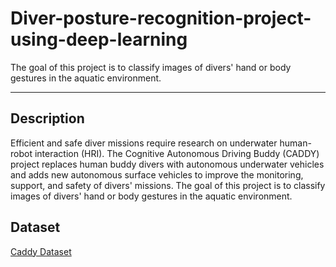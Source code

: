 # Diver-posture-recognition-project-using-deep-learning
The goal of this project is to classify images of divers' hand or body gestures in the aquatic environment.


___
## Description

Efficient and safe diver missions require research on underwater human-robot interaction (HRI). The Cognitive Autonomous Driving Buddy (CADDY) project replaces human buddy divers with autonomous underwater vehicles and adds new autonomous surface vehicles to improve the monitoring, support, and safety of divers' missions. The goal of this project is to classify images of divers' hand or body gestures in the aquatic environment.

## Dataset
[Caddy Dataset](http://www.caddian.eu/)

